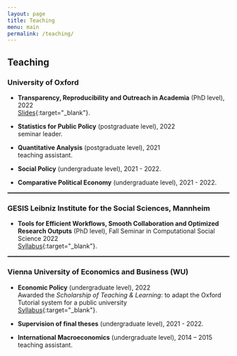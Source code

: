 ```yaml
---
layout: page
title: Teaching
menu: main
permalink: /teaching/
---
```


## Teaching

### University of Oxford
<p> </p>

- **Transparency, Reproducibility and Outreach in Academia** (PhD level), 2022 \
[Slides](../assets/transparency-outreach-slides.html#1){:target="_blank"}.

- **Statistics for Public Policy** (postgraduate level), 2022 \
seminar leader.

- **Quantitative Analysis** (postgraduate level), 2021 \
teaching assistant.

- **Social Policy** (undergraduate level), 2021 - 2022.

- **Comparative Political Economy** (undergraduate level), 2021 - 2022.

<hr style="border:.25px solid grey">

### GESIS Leibniz Institute for the Social Sciences, Mannheim
<p> </p>

- **Tools for Efficient Workflows, Smooth Collaboration and Optimized Research Outputs** (PhD level), Fall Seminar in Computational Social Science 2022 \
[Syllabus](https://training.gesis.org/?site=pDetails&child=full&pID=0xB75F899267F14C648AED7D43EBFF3BFB&subID=0x0ECFCCE392F64C7281C5FDE598767F2F){:target="_blank"}.

<hr style="border:.25px solid grey">

### Vienna University of Economics and Business (WU)
<p> </p>

- **Economic Policy** (undergraduate level), 2022 \
Awarded the *Scholarship of Teaching & Learning*: to adapt the Oxford Tutorial system for a public university \
[Syllabus](../assets/Syllabus_5970_WiPol.pdf){:target="_blank"}.

- **Supervision of final theses** (undergraduate level), 2021 - 2022.

- **International Macroeconomics** (undergraduate level), 2014 – 2015 \
teaching assistant.
